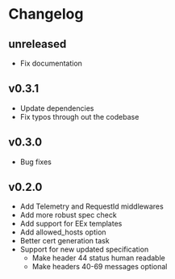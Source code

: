 # Changelog

## unreleased

- Fix documentation

## v0.3.1

- Update dependencies
- Fix typos through out the codebase

## v0.3.0

- Bug fixes

## v0.2.0

- Add Telemetry and RequestId middlewares
- Add more robust spec check
- Add support for EEx templates
- Add allowed_hosts option
- Better cert generation task
- Support for new updated specification
  - Make header 44 status human readable
  - Make headers 40-69 messages optional
